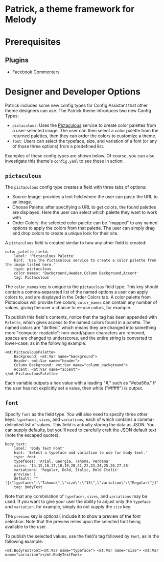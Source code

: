 # Patrick, a theme framework for Melody



# Prerequisites

## Plugins

* Facebook Commenters

# Designer and Developer Options

Patrick includes some new config types for Config Assistant that other theme designers can use. The Patrick theme introduces two new Config Types:

* `pictaculous`: Uses the [Pictaculous](http://pictaculous.com) service to create color palettes from a user-selected image. The user can then select a color palette from the returned palettes, then they can order the colors to customize a theme.
* `font`: Users can select the typeface, size, and variation of a font (or any of those three options) from a predefined list.

Examples of these config types are shown below. Of course, you can also investigate this theme's `config.yaml` to see these in action.

## `pictaculous`

The `pictaculous` config type creates a field with three tabs of options:

* Source Image: provides a text field where the user can paste the URL to an image.
* Choose Palette: after specifying a URL to get colors, the found palettes are displayed. Here the user can select which palette they want to work with.
* Order Colors: the selected color palette can be "mapped" to any named options to apply the colors from that palette. The user can simply drag and drop colors to create a unique look for their site.

A `pictaculous` field is created similar to how any other field is created:

    color_palette_field:
        label: 'Pictaculous Palette'
        hint: 'Use the Pictaculous service to create a color palette from the image listed here.'
        type: pictaculous
        color_names: 'Background,Header,Column Background,Accent'
        tag: Pictaculous

The `color_names` key is unique to the `pictaculous` field type. This key should contain a comma-separated list of the named options a user can apply colors to, and are displayed in the Order Colors tab. A color palette from Pictaculous will provide five colors; `color_names` can contain any number of values, giving the user a chance to re-use colors, for example.

To publish this field's contents, notice that the tag has been appended with `Palette`, which gives access to the named colors found in a palette. The named colors are "dirified," which means they are changed into something more "computer readable": non-word/space characters are removed, spaces are changed to underscores, and the entire string is converted to lower-case, as in the following example:

    <mt:PictaculousPalette>
        Background: <mt:Var name="background">
        Header: <mt:Var name="header">
        Column Background: <mt:Var name="column_background">
        Accent: <mt:Var name="accent">
    </mt:PictaculousPalette>

Each variable outputs a hex value with a leading "#," such as "#eba56a." If the user has not explicitly set a value, then white ("#ffffff") is output.


## `font`

Specify `font` as the field type. You will also need to specify three other keys: `typefaces`, `sizes`, and `variations`, each of which contains a comma-delimited list of values. This field is actually storing the data as JSON. You can supply defaults, but you'll need to carefully craft the JSON default text (note the escaped quotes).

    body_text:
        label: 'Body Text Font'
        hint: 'Select a typeface and variation to use for body text.'
        type: font
        typefaces: 'Arial, Georgia, Tahoma, Verdana'
        sizes: '14,15,16,17,18,19,20,21,22,23,24,25,26,27,28'
        variations: 'Regular, Bold, Italic, Bold Italic'
        preview: 1
        default: '"[{\"typeface\":\"Tahoma\",\"size\":\"15\",\"variation\":\"Regular\"}]"'
        tag: BodyText

Note that any combination of `typefaces`, `sizes`, and `variations` may be used. If you want to give your user the ability to adjust only the `typeface` and `variation`, for example, simply do not supply the `size` key.

The `preview` key is optional; include it to show a preview of the font selection. Note that the preview relies upon the selected font being available to the user.

To publish the selected values, use the field's tag followed by `Font`, as in the following example:

    <mt:BodyTextFont><mt:Var name="typeface"> <mt:Var name="size"> <mt:Var name="variation"></mt:BodyTextFont>


